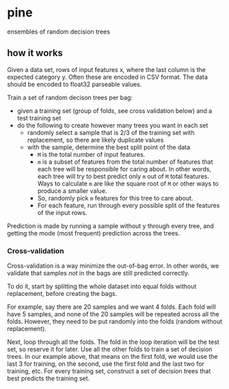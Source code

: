 # pine

ensembles of random decision trees

## how it works

Given a data set, rows of input features x, where the last column is the expected category y. Often these are encoded in CSV format. The data should be encoded to float32 parseable values.

Train a set of random decison trees per bag:
- given a training set (group of folds, see cross validation below) and a test training set
- do the following to create however many trees
you want in each set
    - randomly select a sample that is 2/3 of the training set with replacement, so there are likely duplicate values
    - with the sample, determine the best split point of the data
        - `M` is the total number of input features.
        - `m` is a subset of features from the total number of features that each tree will be responsible for caring about. In other words, each tree will try to best predict only `m` out of `M` total features. Ways to calculate `m` are like the square root of `M` or other ways to produce a smaller value.
        - So, randomly pick `m` features for this tree to care about.
        - For each feature, run through every possible split of the features of the input rows.  
        
Prediction is made by running a sample without y through every tree, and getting the mode (most frequent) prediction across the trees.

### Cross-validation

Cross-validation is a way minimize the out-of-bag error. In other words, we validate that samples *not* in the bags are still predicted correctly.
 
To do it, start by splitting the whole dataset into equal folds without replacement, before creating the bags.

For example, say there are 20 samples and we want 4 folds. Each fold will have 5 samples, and none of the 20 samples will be repeated across all the folds. However, they need to be put randomly into the folds (random without replacement).

Next, loop through all the folds. The fold in the loop iteration will be the test set, so reserve it for later. Use all the other folds to train a set of decision trees. In our example above, that means on the first fold, we would use the last 3 for training, on the second, use the first fold and the last two for training, etc. For every training set, construct a set of decision trees that best predicts the training set.
